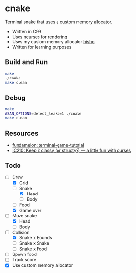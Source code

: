 # cnake

Terminal snake that uses a custom memory allocator.
- Written in C99
- Uses ncurses for rendering
- Uses my custom memory allocator [hisho](https://github.com/SourenP/hisho)
- Written for learning purposes

## Build and Run

```bash
make
./cnake
make clean
```

## Debug

```bash
make
ASAN_OPTIONS=detect_leaks=1 ./cnake
make clean
```

## Resources

- [fundamelon: terminal-game-tutorial](https://github.com/fundamelon/terminal-game-tutorial)
- [IC210: Keep it classy (or structy?) — a little fun with curses](https://www.usna.edu/Users/cs/wcbrown/courses/F16IC210/lab/l11/lab.html)

## Todo

- [ ] Draw
  - [X] Grid
  - [ ] Snake
    - [X] Head
    - [ ] Body
  - [ ] Food
  - [X] Game over
- [ ] Move snake
  - [X] Head
  - [ ] Body
- [ ] Collision
  - [X] Snake x Bounds
  - [ ] Snake x Snake
  - [ ] Snake x Food
- [ ] Spawn food
- [ ] Track score
- [X] Use custom memory allocator
